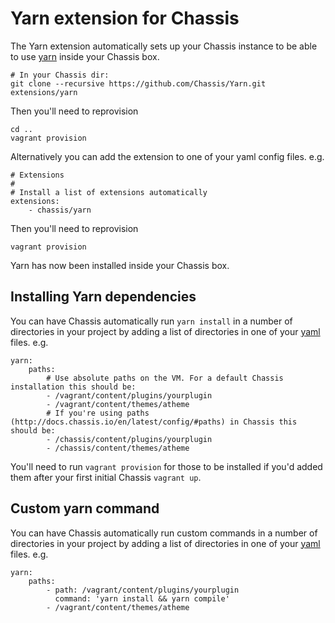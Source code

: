# Yarn extension for Chassis
The Yarn extension automatically sets up your Chassis instance to be able to use [yarn](https://github.com/yarnpkg/yarn) inside your Chassis box.

```
# In your Chassis dir:
git clone --recursive https://github.com/Chassis/Yarn.git extensions/yarn

```

Then you'll need to reprovision
```
cd ..
vagrant provision
```

Alternatively you can add the extension to one of your yaml config files. e.g.
```
# Extensions
#
# Install a list of extensions automatically
extensions:
    - chassis/yarn
```

Then you'll need to reprovision
```
vagrant provision
```

Yarn has now been installed inside your Chassis box.


## Installing Yarn dependencies

You can have Chassis automatically run `yarn install` in a number of directories in your project by adding a list of directories in one of your [yaml](http://docs.chassis.io/en/latest/config/) files. e.g.
```
yarn:
    paths:
        # Use absolute paths on the VM. For a default Chassis installation this should be:
        - /vagrant/content/plugins/yourplugin
        - /vagrant/content/themes/atheme
        # If you're using paths (http://docs.chassis.io/en/latest/config/#paths) in Chassis this should be:
        - /chassis/content/plugins/yourplugin
        - /chassis/content/themes/atheme
```

You'll need to run `vagrant provision` for those to be installed if you'd added them after your first initial Chassis `vagrant up`.

## Custom yarn command

You can have Chassis automatically run custom commands in a number of directories in your project by adding a list of directories in one of your [yaml](http://docs.chassis.io/en/latest/config/) files. e.g.
```
yarn:
    paths:
        - path: /vagrant/content/plugins/yourplugin
          command: 'yarn install && yarn compile'
        - /vagrant/content/themes/atheme
```
